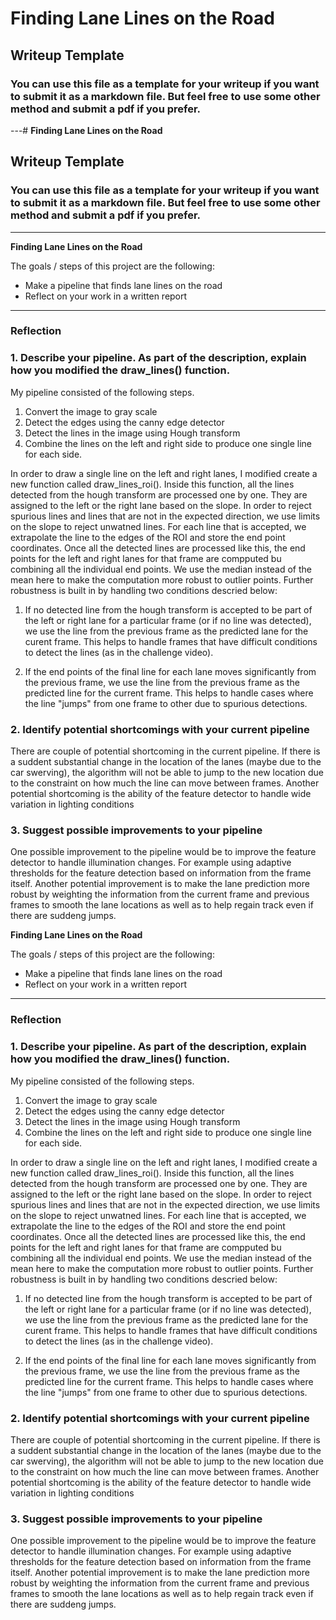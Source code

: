# **Finding Lane Lines on the Road** 

## Writeup Template

### You can use this file as a template for your writeup if you want to submit it as a markdown file. But feel free to use some other method and submit a pdf if you prefer.

---# **Finding Lane Lines on the Road** 

## Writeup Template

### You can use this file as a template for your writeup if you want to submit it as a markdown file. But feel free to use some other method and submit a pdf if you prefer.

---

**Finding Lane Lines on the Road**

The goals / steps of this project are the following:
* Make a pipeline that finds lane lines on the road
* Reflect on your work in a written report


[//]: # (Image References)

[image1]: ./examples/grayscale.jpg "Grayscale"

---

### Reflection

### 1. Describe your pipeline. As part of the description, explain how you modified the draw_lines() function.

My pipeline consisted of the following steps. 
1. Convert the image to gray scale
2. Detect the edges using the canny edge detector
3. Detect the lines in the image using Hough transform
4. Combine the lines on the left and right side to produce one single line for each side.

In order to draw a single line on the left and right lanes, I modified create a new function called draw_lines_roi(). Inside this function, all the lines detected from the hough transform are processed one by one. They are assigned to the left or the right lane based on the slope. In order to reject spurious lines and lines that are not in the expected direction, we use limits on the slope to reject unwatned lines. For each line that is accepted, we extrapolate the line to the edges of the ROI and store the end point coordinates. Once all the detected lines are processed like this,  the end points for the left and right lanes for that frame are compputed bu combining all the individual end points. We use the median instead of the mean here to make the computation more robust to outlier points. Further robustness is built in by handling two conditions descried below:  

1. If no detected line from the hough transform is accepted to be part of the left or right lane for a particular frame (or if no line was detected), we use the line from the previous frame as the predicted lane for the curent frame. This helps to handle frames that have difficult conditions to detect the lines (as in the challenge video). 

2. If the end points of the final line for each lane moves significantly from the previous frame, we use the line from the previous frame as the predicted line for the current frame. This helps to handle cases where the line "jumps" from one frame to other due to spurious detections.

### 2. Identify potential shortcomings with your current pipeline

There are couple of potential shortcoming in the current pipeline. If there is a suddent substantial change in the location of the lanes (maybe due to the car swerving), the algorithm will not be able to jump to the new location due to the constraint on how much the line can move between frames. Another potential shortcoming is the ability of the feature detector to handle wide variation in lighting conditions

### 3. Suggest possible improvements to your pipeline

One possible improvement to the pipeline would be to improve the feature detector to handle illumination changes. For example using adaptive thresholds for the feature detection based on information from the frame itself. Another potential improvement is to make the lane prediction more robust by weighting the information from the current frame and previous frames to smooth the lane locations as well as to help regain track even if there are suddeng jumps.




**Finding Lane Lines on the Road**

The goals / steps of this project are the following:
* Make a pipeline that finds lane lines on the road
* Reflect on your work in a written report


[//]: # (Image References)

[image1]: ./examples/grayscale.jpg "Grayscale"

---

### Reflection

### 1. Describe your pipeline. As part of the description, explain how you modified the draw_lines() function.

My pipeline consisted of the following steps. 
1. Convert the image to gray scale
2. Detect the edges using the canny edge detector
3. Detect the lines in the image using Hough transform
4. Combine the lines on the left and right side to produce one single line for each side.

In order to draw a single line on the left and right lanes, I modified create a new function called draw_lines_roi(). Inside this function, all the lines detected from the hough transform are processed one by one. They are assigned to the left or the right lane based on the slope. In order to reject spurious lines and lines that are not in the expected direction, we use limits on the slope to reject unwatned lines. For each line that is accepted, we extrapolate the line to the edges of the ROI and store the end point coordinates. Once all the detected lines are processed like this,  the end points for the left and right lanes for that frame are compputed bu combining all the individual end points. We use the median instead of the mean here to make the computation more robust to outlier points. Further robustness is built in by handling two conditions descried below:  

1. If no detected line from the hough transform is accepted to be part of the left or right lane for a particular frame (or if no line was detected), we use the line from the previous frame as the predicted lane for the curent frame. This helps to handle frames that have difficult conditions to detect the lines (as in the challenge video). 

2. If the end points of the final line for each lane moves significantly from the previous frame, we use the line from the previous frame as the predicted line for the current frame. This helps to handle cases where the line "jumps" from one frame to other due to spurious detections.

### 2. Identify potential shortcomings with your current pipeline

There are couple of potential shortcoming in the current pipeline. If there is a suddent substantial change in the location of the lanes (maybe due to the car swerving), the algorithm will not be able to jump to the new location due to the constraint on how much the line can move between frames. Another potential shortcoming is the ability of the feature detector to handle wide variation in lighting conditions

### 3. Suggest possible improvements to your pipeline

One possible improvement to the pipeline would be to improve the feature detector to handle illumination changes. For example using adaptive thresholds for the feature detection based on information from the frame itself. Another potential improvement is to make the lane prediction more robust by weighting the information from the current frame and previous frames to smooth the lane locations as well as to help regain track even if there are suddeng jumps.


